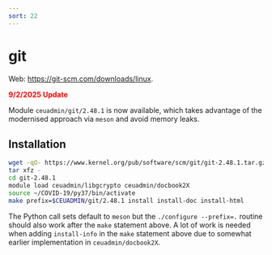 ```yaml
---
sort: 22
---
```


# git

Web: <https://git-scm.com/downloads/linux>.

<font color="red"><b>9/2/2025 Update</b></font>

Module `ceuadmin/git/2.48.1` is now available, which takes advantage of the modernised approach via `meson` and avoid memory leaks.

## Installation

```bash
wget -qO- https://www.kernel.org/pub/software/scm/git/git-2.48.1.tar.gz | \
tar xfz -
cd git-2.48.1
module load ceuadmin/libgcrypto ceuadmin/docbook2X
source ~/COVID-19/py37/bin/activate
make prefix=$CEUADMIN/git/2.48.1 install install-doc install-html
```

The Python call sets default to `meson` but the `./configure --prefix=.` routine should also work after the `make` statement above.
A lot of work is needed when adding `install-info` in the `make` statement above due to somewhat earlier implementation in
`ceuadmin/docbook2X`.
